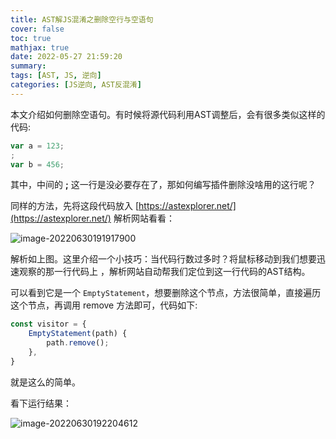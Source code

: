 ```yaml
---
title: AST解JS混淆之删除空行与空语句
cover: false
toc: true
mathjax: true
date: 2022-05-27 21:59:20
summary:
tags: [AST, JS, 逆向]
categories: [JS逆向, AST反混淆]
---
```




本文介绍如何删除空语句。有时候将源代码利用AST调整后，会有很多类似这样的代码:

```js
var a = 123;
;
var b = 456;
```

其中，中间的 **;** 这一行是没必要存在了，那如何编写插件删除没啥用的这行呢？



同样的方法，先将这段代码放入 [https://astexplorer.net/](https://astexplorer.net/) 解析网站看看：

![image-20220630191917900](https://img.heshipeng.com/image-20220630191917900.png)

解析如上图。这里介绍一个小技巧：当代码行数过多时？将鼠标移动到我们想要迅速观察的那一行代码上 ，解析网站自动帮我们定位到这一行代码的AST结构。



可以看到它是一个 `EmptyStatement`，想要删除这个节点，方法很简单，直接遍历这个节点，再调用 remove 方法即可，代码如下:

```js
const visitor = {
    EmptyStatement(path) {
        path.remove();
    },
}
```

就是这么的简单。



看下运行结果：

![image-20220630192204612](https://img.heshipeng.com/image-20220630192204612.png)
